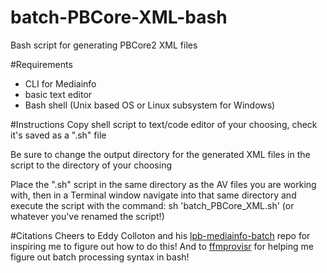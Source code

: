 # batch-PBCore-XML-bash
Bash script for generating PBCore2 XML files

#Requirements
- CLI for Mediainfo
- basic text editor
- Bash shell (Unix based OS or Linux subsystem for Windows)

#Instructions
Copy shell script to text/code editor of your choosing, check it's saved as a ".sh" file

Be sure to change the output directory for the generated XML files in the script to the directory of your choosing

Place the ".sh" script in the same directory as the AV files you are working with, then in a Terminal window navigate into that
same directory and execute the script with the command: sh 'batch_PBCore_XML.sh' (or whatever you've renamed the script!)

#Citations
Cheers to Eddy Colloton and his [lpb-mediainfo-batch](https://github.com/eddycolloton/LPB-mediainfo-batch) repo for inspiring me to figure out how to do this!
And to [ffmprovisr](https://amiaopensource.github.io/ffmprovisr/) for helping me figure out batch processing syntax in bash!
